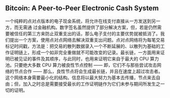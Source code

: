 ## Bitcoin: A Peer-to-Peer Electronic Cash System

⼀个纯粹的点对点版本的电⼦现⾦系统，将允许在线⽀付直接从⼀⽅发送到另⼀⽅，⽽⽆需通
过⾦融机构。数字签名虽然提供了部分解决⽅案，但，若是仍然需要被信任的第三⽅来防⽌双重⽀出的话，那么电⼦⽀付的主要优势就被抵消了。我们提出⼀个⽅案，使⽤点对点⽹络去解决双重⽀出问题。点对点⽹络将为每笔交易标记时间戳，⽅法是：把交易的散列数据录⼊⼀个不断延展的、以散列为基础的⼯作证明链上，形成⼀个如⾮完全重做就不可能改变的记录。最⻓链，⼀⽅⾯⽤来证明已被⻅证的事件及其顺序，与此同时，也⽤来证明它来⾃于最⼤的 CPU 算⼒池。只要绝⼤多数 CPU 算⼒被良性节点控制 —— 即，它们不与那些尝试攻击⽹络的节点合作 —— 那么，良性节点将会⽣成最⻓链，并且在速度上超过攻击者。这个⽹络本身需要最⼩化的结构。信息将以最⼤努⼒为基本去传播，节点来去⾃由；但，加⼊之时总是需要接受最⻓的⼯作证明链作为它们未参与期间所发⽣之⼀切的证明。